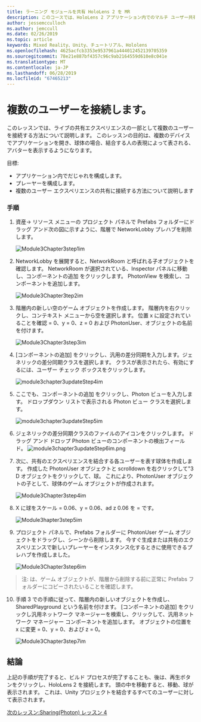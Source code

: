 ```yaml
---
title: ラーニング モジュールを共有 HoloLens 2 を MR
description: このコースでは、HoloLens 2 アプリケーション内でのマルチ ユーザー共有機能を実装する方法について説明します。
author: jessemcculloch
ms.author: jemccull
ms.date: 02/26/2019
ms.topic: article
keywords: Mixed Reality、Unity、チュートリアル、Hololens
ms.openlocfilehash: 4625acfcb3353e9537961a444012452139705359
ms.sourcegitcommit: 78e21e887bf4357c96c9ab2164559d610e8c041e
ms.translationtype: MT
ms.contentlocale: ja-JP
ms.lasthandoff: 06/28/2019
ms.locfileid: "67465213"
---
```

# <a name="connecting-multiple-users"></a>**複数のユーザーを接続します。** 

このレッスンでは、ライブの共有エクスペリエンスの一部として複数のユーザーを接続する方法について説明します。 このレッスンの目的は、複数のデバイスでアプリケーションを開き、球体の場合、結合する人の表現によって表される、アバターを表示するようになります。 

目標:

- アプリケーション内でだじゃれを構成します。
- プレーヤーを構成します。
- 複数のユーザー エクスペリエンスの共有に接続する方法について説明します

### <a name="instructions"></a>手順

1. 資産-> リソース メニューの プロジェクト パネルで Prefabs フォルダーにドラッグ アンド次の図に示すように、階層で NetworkLobby プレハブを削除します。


   ![Module3Chapter3step1im](images/module3chapter3step1im.PNG)

2. NetworkLobby を展開すると、NetworkRoom と呼ばれる子オブジェクトを確認します。 NetworkRoom が選択されている、Inspector パネルに移動し、コンポーネントの追加 をクリックします。 PhotonView を検索し、コンポーネントを追加します。

   ![Module3Chapter3tep2im](images/module3chapter3step2im.PNG)

3. 階層内の新しい空のゲーム オブジェクトを作成します。 階層内を右クリックし、コンテキスト メニューから空を選択します。 位置 x に設定されていることを確認 = 0、y = 0、z = 0 および PhotonUser、オブジェクトの名前を付けます。

   ![Module3Chapter3step3im](images/module3chapter3step3im.PNG)

4. [コンポーネントの追加] をクリックし、汎用の差分同期を入力します。ジェネリックの差分同期クラスを選択します。 クラスが表示されたら、有効にするには、ユーザー チェック ボックスをクリックします。 

   ![module3chapter3updateStep4im](images/module3chapter3updateStep4im.png)

5. ここでも、コンポーネントの追加 をクリックし、Photon ビューを入力します。 ドロップダウン リストで表示される Photon ビュー クラスを選択します。

   ![module3chapter3updateStep5im](images/module3chapter3updateStep5im.png)

6. ジェネリックの差分同期クラスのファイルのアイコンをクリックします。 ドラッグ アンド ドロップ Photon ビューのコンポーネントの検出フィールド。 ![module3chapter3updateStep6im.png](images/module3chapter3updateStep6im.png) 

7. 次に、共有のエクスペリエンスを結合する各ユーザーを表す球体を作成します。 作成した PhotonUser オブジェクトと scrolldown を右クリックして"3 D オブジェクトをクリックして、球。 これにより、PhotonUser オブジェクトの子として、球体のゲーム オブジェクトが作成されます。

   ![Module3Chapter3step4im](images/module3chapter3step4im.PNG)

8. X に球をスケール = 0.06、y = 0.06、ad z 0.06 を = です。

   ![Module3hapter3step5im](images/module3chapter3step5im.PNG)

9. プロジェクト パネルで、Prefabs フォルダーに PhotonUser ゲーム オブジェクトをドラッグし、シーンから削除します。 今すぐ生成または共有のエクスペリエンスで新しいプレーヤーをインスタンス化するときに使用できるプレハブを作成しました。

   ![Module3Chapter3step6im](images/module3chapter3step6im.PNG)

> 注: は、ゲーム オブジェクトが、階層から削除する前に正常に Prefabs フォルダーにコピーされたいることを確認します。

10. 手順 3 での手順に従って、階層内の新しいオブジェクトを作成し、SharedPlayground という名前を付けます。 [コンポーネントの追加] をクリックし汎用ネットワーク マネージャーを検索し、クリックして、汎用ネットワーク マネージャー コンポーネントを追加します。 オブジェクトの位置を x に変更 = 0、y = 0、および z = 0。

    ![Module3Chapter3step7im](images/module3chapter3step7im.PNG)


## <a name="congratulations"></a>結論

上記の手順が完了すると、ビルド プロセスが完了することも、後は、再生ボタンをクリックし、HoloLens 2 を接続します。 頭の中を移動すると、移動、球が表示されます。 これは、Unity プロジェクトを結合するすべてのユーザーに対して表示されます。

[次のレッスン:Sharing(Photon) レッスン 4](mrlearning-sharing(photon)-ch4.md)

